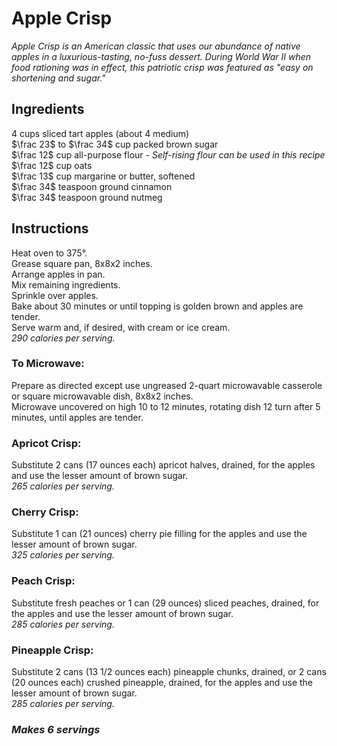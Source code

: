 # Apple Crisp

*Apple Crisp is an American classic that uses our abundance of native apples in a luxurious-tasting, no-fuss dessert. During World War II when food rationing was in effect, this patriotic crisp was featured as "easy on shortening and sugar."*

## Ingredients
$4$ cups sliced tart apples (about 4 medium)  
$\frac 23$ to $\frac 34$ cup packed brown sugar  
$\frac 12$ cup all-purpose flour - *Self-rising flour can be used in this recipe*  
$\frac 12$ cup oats  
$\frac 13$ cup margarine or butter, softened  
$\frac 34$ teaspoon ground cinnamon  
$\frac 34$ teaspoon ground nutmeg  

## Instructions
Heat oven to 375&deg;.  
Grease square pan, 8x8x2 inches.  
Arrange apples in pan.  
Mix remaining ingredients.  
Sprinkle over apples.  
Bake about 30 minutes or until topping is golden brown and apples are tender.  
Serve warm and, if desired, with cream or ice cream.  
*290 calories per serving.*  

### To Microwave:
Prepare as directed except use ungreased 2-quart microwavable casserole or square microwavable dish, 8x8x2 inches.  
Microwave uncovered on high 10 to 12 minutes, rotating dish 12 turn after 5 minutes, until apples are tender.  

### Apricot Crisp:
Substitute 2 cans (17 ounces each) apricot halves, drained, for the apples and use the lesser amount of brown sugar.  
*265 calories per serving.*  

### Cherry Crisp:
Substitute 1 can (21 ounces) cherry pie filling for the apples and use the lesser amount of brown sugar.  
*325 calories per serving.*  

### Peach Crisp:
Substitute fresh peaches or 1 can (29 ounces) sliced peaches, drained, for the apples and use the lesser amount of brown sugar.  
*285 calories per serving.*  

### Pineapple Crisp:
Substitute 2 cans (13 1/2 ounces each) pineapple chunks, drained, or 2 cans (20 ounces each) crushed pineapple, drained, for the apples and use the lesser amount of brown sugar.  
*285 calories per serving.*  

### *Makes 6 servings*